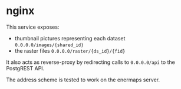 # nginx

This service exposes:
 - thumbnail pictures representing each dataset `0.0.0.0/images/{shared_id}`
 - the raster files `0.0.0.0/raster/{ds_id}/{fid}`

It also acts as reverse-proxy by redirecting calls to `0.0.0.0/api` to the PostgREST API.

The address scheme is tested to work on the enermaps server.
